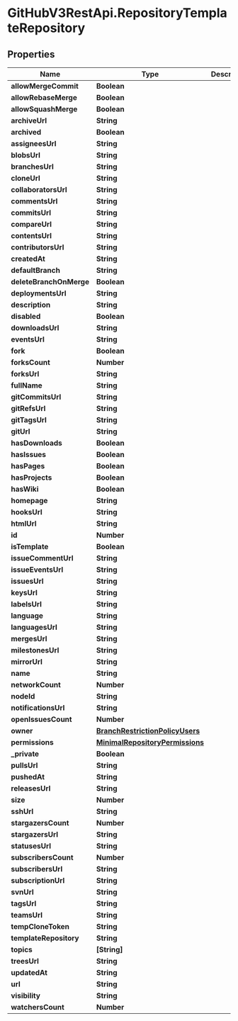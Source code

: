# GitHubV3RestApi.RepositoryTemplateRepository

## Properties

Name | Type | Description | Notes
------------ | ------------- | ------------- | -------------
**allowMergeCommit** | **Boolean** |  | [optional] 
**allowRebaseMerge** | **Boolean** |  | [optional] 
**allowSquashMerge** | **Boolean** |  | [optional] 
**archiveUrl** | **String** |  | [optional] 
**archived** | **Boolean** |  | [optional] 
**assigneesUrl** | **String** |  | [optional] 
**blobsUrl** | **String** |  | [optional] 
**branchesUrl** | **String** |  | [optional] 
**cloneUrl** | **String** |  | [optional] 
**collaboratorsUrl** | **String** |  | [optional] 
**commentsUrl** | **String** |  | [optional] 
**commitsUrl** | **String** |  | [optional] 
**compareUrl** | **String** |  | [optional] 
**contentsUrl** | **String** |  | [optional] 
**contributorsUrl** | **String** |  | [optional] 
**createdAt** | **String** |  | [optional] 
**defaultBranch** | **String** |  | [optional] 
**deleteBranchOnMerge** | **Boolean** |  | [optional] 
**deploymentsUrl** | **String** |  | [optional] 
**description** | **String** |  | [optional] 
**disabled** | **Boolean** |  | [optional] 
**downloadsUrl** | **String** |  | [optional] 
**eventsUrl** | **String** |  | [optional] 
**fork** | **Boolean** |  | [optional] 
**forksCount** | **Number** |  | [optional] 
**forksUrl** | **String** |  | [optional] 
**fullName** | **String** |  | [optional] 
**gitCommitsUrl** | **String** |  | [optional] 
**gitRefsUrl** | **String** |  | [optional] 
**gitTagsUrl** | **String** |  | [optional] 
**gitUrl** | **String** |  | [optional] 
**hasDownloads** | **Boolean** |  | [optional] 
**hasIssues** | **Boolean** |  | [optional] 
**hasPages** | **Boolean** |  | [optional] 
**hasProjects** | **Boolean** |  | [optional] 
**hasWiki** | **Boolean** |  | [optional] 
**homepage** | **String** |  | [optional] 
**hooksUrl** | **String** |  | [optional] 
**htmlUrl** | **String** |  | [optional] 
**id** | **Number** |  | [optional] 
**isTemplate** | **Boolean** |  | [optional] 
**issueCommentUrl** | **String** |  | [optional] 
**issueEventsUrl** | **String** |  | [optional] 
**issuesUrl** | **String** |  | [optional] 
**keysUrl** | **String** |  | [optional] 
**labelsUrl** | **String** |  | [optional] 
**language** | **String** |  | [optional] 
**languagesUrl** | **String** |  | [optional] 
**mergesUrl** | **String** |  | [optional] 
**milestonesUrl** | **String** |  | [optional] 
**mirrorUrl** | **String** |  | [optional] 
**name** | **String** |  | [optional] 
**networkCount** | **Number** |  | [optional] 
**nodeId** | **String** |  | [optional] 
**notificationsUrl** | **String** |  | [optional] 
**openIssuesCount** | **Number** |  | [optional] 
**owner** | [**BranchRestrictionPolicyUsers**](BranchRestrictionPolicyUsers.md) |  | [optional] 
**permissions** | [**MinimalRepositoryPermissions**](MinimalRepositoryPermissions.md) |  | [optional] 
**_private** | **Boolean** |  | [optional] 
**pullsUrl** | **String** |  | [optional] 
**pushedAt** | **String** |  | [optional] 
**releasesUrl** | **String** |  | [optional] 
**size** | **Number** |  | [optional] 
**sshUrl** | **String** |  | [optional] 
**stargazersCount** | **Number** |  | [optional] 
**stargazersUrl** | **String** |  | [optional] 
**statusesUrl** | **String** |  | [optional] 
**subscribersCount** | **Number** |  | [optional] 
**subscribersUrl** | **String** |  | [optional] 
**subscriptionUrl** | **String** |  | [optional] 
**svnUrl** | **String** |  | [optional] 
**tagsUrl** | **String** |  | [optional] 
**teamsUrl** | **String** |  | [optional] 
**tempCloneToken** | **String** |  | [optional] 
**templateRepository** | **String** |  | [optional] 
**topics** | **[String]** |  | [optional] 
**treesUrl** | **String** |  | [optional] 
**updatedAt** | **String** |  | [optional] 
**url** | **String** |  | [optional] 
**visibility** | **String** |  | [optional] 
**watchersCount** | **Number** |  | [optional] 


